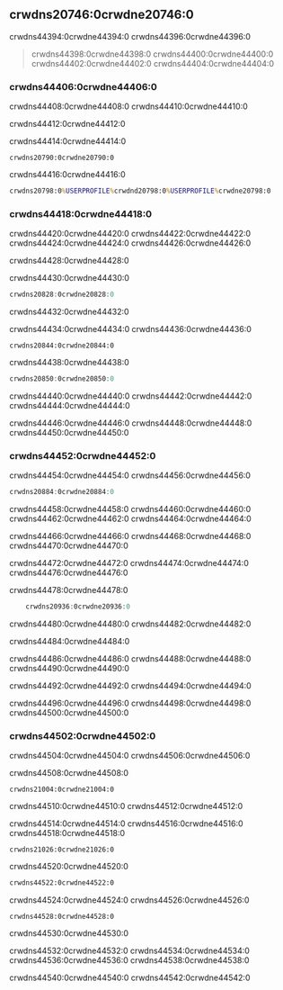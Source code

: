 ## crwdns20746:0crwdne20746:0

crwdns44394:0crwdne44394:0 crwdns44396:0crwdne44396:0

> crwdns44398:0crwdne44398:0 crwdns44400:0crwdne44400:0 crwdns44402:0crwdne44402:0 crwdns44404:0crwdne44404:0

### crwdns44406:0crwdne44406:0

crwdns44408:0crwdne44408:0 crwdns44410:0crwdne44410:0

crwdns44412:0crwdne44412:0

crwdns44414:0crwdne44414:0

```console
crwdns20790:0crwdne20790:0
```

crwdns44416:0crwdne44416:0

```cmd
crwdns20798:0%USERPROFILE%crwdnd20798:0%USERPROFILE%crwdne20798:0
```

### crwdns44418:0crwdne44418:0

crwdns44420:0crwdne44420:0 crwdns44422:0crwdne44422:0 crwdns44424:0crwdne44424:0 crwdns44426:0crwdne44426:0

crwdns44428:0crwdne44428:0

<span class="filename">crwdns44430:0crwdne44430:0</span>

```rust
crwdns20828:0crwdne20828:0
```

<span class="caption">crwdns44432:0crwdne44432:0</span>

crwdns44434:0crwdne44434:0 crwdns44436:0crwdne44436:0

```console
crwdns20844:0crwdne20844:0
```

crwdns44438:0crwdne44438:0

```powershell
crwdns20850:0crwdne20850:0
```

crwdns44440:0crwdne44440:0 crwdns44442:0crwdne44442:0<!-- ignore --> crwdns44444:0crwdne44444:0

crwdns44446:0crwdne44446:0 crwdns44448:0crwdne44448:0 crwdns44450:0crwdne44450:0

### crwdns44452:0crwdne44452:0

crwdns44454:0crwdne44454:0 crwdns44456:0crwdne44456:0

```rust
crwdns20884:0crwdne20884:0
```

crwdns44458:0crwdne44458:0 crwdns44460:0crwdne44460:0 crwdns44462:0crwdne44462:0 crwdns44464:0crwdne44464:0

crwdns44466:0crwdne44466:0 crwdns44468:0crwdne44468:0 crwdns44470:0crwdne44470:0

crwdns44472:0crwdne44472:0 crwdns44474:0crwdne44474:0 crwdns44476:0crwdne44476:0

crwdns44478:0crwdne44478:0

```rust
    crwdns20936:0crwdne20936:0
```

crwdns44480:0crwdne44480:0 crwdns44482:0crwdne44482:0

crwdns44484:0crwdne44484:0

crwdns44486:0crwdne44486:0 crwdns44488:0crwdne44488:0 crwdns44490:0crwdne44490:0

crwdns44492:0crwdne44492:0 crwdns44494:0crwdne44494:0

crwdns44496:0crwdne44496:0 crwdns44498:0crwdne44498:0 crwdns44500:0crwdne44500:0

### crwdns44502:0crwdne44502:0

crwdns44504:0crwdne44504:0 crwdns44506:0crwdne44506:0

crwdns44508:0crwdne44508:0

```console
crwdns21004:0crwdne21004:0
```

crwdns44510:0crwdne44510:0 crwdns44512:0crwdne44512:0

crwdns44514:0crwdne44514:0 crwdns44516:0crwdne44516:0 crwdns44518:0crwdne44518:0

```text
crwdns21026:0crwdne21026:0
```

crwdns44520:0crwdne44520:0

```cmd
crwdns44522:0crwdne44522:0
```

crwdns44524:0crwdne44524:0 crwdns44526:0crwdne44526:0

```console
crwdns44528:0crwdne44528:0
```

crwdns44530:0crwdne44530:0

crwdns44532:0crwdne44532:0 crwdns44534:0crwdne44534:0 crwdns44536:0crwdne44536:0 crwdns44538:0crwdne44538:0

crwdns44540:0crwdne44540:0 crwdns44542:0crwdne44542:0
